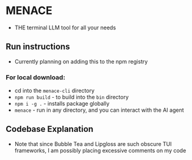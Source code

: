 # MENACE

* THE terminal LLM tool for all your needs

## Run instructions

* Currently planning  on adding this to the npm registry

### For local download:

* cd into the `menace-cli` directory
* `npm run build` - to build into the `bin` directory
* `npm i -g .` - installs package globally
* `menace` - run in any directory, and you can interact with the AI agent


## Codebase Explanation

* Note that since Bubble Tea and Lipgloss are such obscure TUI frameworks, I am possibly placing excessive comments on my code
